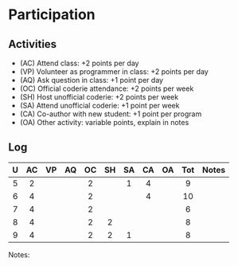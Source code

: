 Participation
=============

## Activities ## 

+ (AC) Attend class: +2 points per day
+ (VP) Volunteer as programmer in class: +2 points per day
+ (AQ) Ask question in class: +1 point per day
+ (OC) Official coderie attendance: +2 points per week
+ (SH) Host unofficial coderie: +2 points per week
+ (SA) Attend unofficial coderie: +1 point per week
+ (CA) Co-author with new student: +1 point per program
+ (OA) Other activity: variable points, explain in notes

## Log ##

| U | AC | VP | AQ | OC | SH | SA | CA | OA | Tot | Notes |
|:-:|:--:|:--:|:--:|:--:|:--:|:--:|:--:|:--:|:---:|:------|
| 5 |  2 |    |    |  2 |    |  1 |  4 |    |  9  |       |
| 6 |  4 |    |    |  2 |    |    |  4 |    |  10 |       |
| 7 |  4 |    |    |  2 |    |    |    |    |  6  |       |
| 8 |  4 |    |    |  2 |  2 |    |    |    |  8  |       |
| 9 |  4 |    |    |  2 |  2 |  1 |    |    |  8  |       |

Notes:

